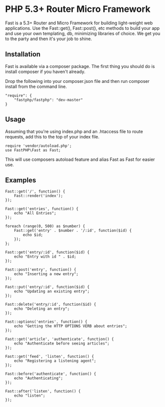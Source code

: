 # PHP 5.3+ Router Micro Framework

Fast is a 5.3+ Router and Micro Framework for building light-weight web applications. Use the Fast::get(), Fast::post(), etc methods to build your app and use your own templating, db, minimizing libraries of choice. We get you to the party and then it's your job to shine.

## Installation

Fast is available via a composer package. The first thing you should do is install composer if you haven't already.

Drop the following into your composer.json file and then run composer install from the command line.

	"require": {
		"fastphp/fastphp": "dev-master"
	}

## Usage

Assuming that you're using index.php and an .htaccess file to route requests, add this to the top of your index file.

	require 'vendor/autoload.php';
	use FastPHP\Fast as Fast;

This will use composers autoload feature and alias Fast as Fast for easier use.

## Examples

	Fast::get('/', function() {
		Fast::render('index');
	});

	Fast::get('entries', function() {
		echo "All Entries";
	});

	foreach (range(0, 500) as $number) {
		Fast::get('entry' . $number . '/:id', function($id) {
			echo $id;
		});
	};

	Fast::get('entry/:id', function($id) {
		echo "Entry with id " . $id;
	});

	Fast::post('entry', function() {
		echo "Inserting a new entry";
	});

	Fast::put('entry/:id', function($id) {
		echo "Updating an existing entry";
	});

	Fast::delete('entry/:id', function($id) {
		echo "Deleting an entry";
	});

	Fast::options('entries', function() {
		echo "Getting the HTTP OPTIONS VERB about entries";
	});

	Fast::get('article', 'authenticate', function() {
		echo "Authenticate before seeing articles";
	});

	Fast::get('feed', 'listen', function() {
		echo "Registering a listening agent";
	});

	Fast::before('authenticate', function() {
		echo "Authenticating";
	});

	Fast::after('listen', function() {
		echo "listen";
	});